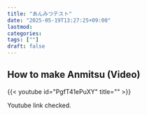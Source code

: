 ```yaml
---
title: "あんみつテスト"
date: "2025-05-19T13:27:25+09:00"
lastmod:
categories:
tags: [""]
draft: false
---
```


## How to make Anmitsu (Video)

{{< youtube id="PgfT41ePuXY" title="" >}}

Youtube link checked.

